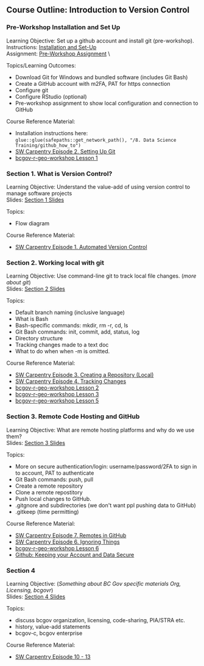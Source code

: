 ## Course Outline: Introduction to Version Control 

### Pre-Workshop Installation and Set Up

Learning Objective: Set up a github account and install git (pre-workshop). \
Instructions: [Installation and Set-Up](https://htmlpreview.github.io/?https://github.com/bcgov/ds-intro-to-git/blob/learning-objectives/pre-workshop/00-software-install.html) \
Assignment: [Pre-Workshop Assignment](https://htmlpreview.github.io/?https://github.com/bcgov/ds-intro-to-git/blob/learning-objectives/pre-workshop/01-assignment.html) \

Topics/Learning Outcomes:

- Download Git for Windows and bundled software (includes Git Bash)
- Create a GitHub account with m2FA, PAT for https connection
- Configure git
- Configure RStudio (optional)
- Pre-workshop assignment to show local configuration and connection to GitHub

Course Reference Material:

- Installation instructions here: `glue::glue(safepaths::get_network_path(), "/8. Data Science Training/github_how_to")`
- [SW Carpentry Episode 2. Setting Up Git](https://swcarpentry.github.io/git-novice/)
- [bcgov-r-geo-workshop Lesson 1](https://github.com/bcgov/bcgov-r-geo-workshop/blob/master/20191105_Day_1_PM_Intro/lessons/01-setup.md)

### Section 1. What is Version Control?

Learning Objective: Understand the value-add of using version control to manage software projects \
Slides: [Section 1 Slides](https://htmlpreview.github.io/?https://github.com/bcgov/ds-intro-to-git/blob/learning-objectives/slides/01-what-is-vc/01-what-is-vc.html)

Topics:

- Flow diagram

Course Reference Material:

- [SW Carpentry Episode 1. Automated Version Control](https://swcarpentry.github.io/git-novice/01-basics.html)

### Section 2. Working local with git

Learning Objective: Use command-line git to track local file changes. (*more about git*) \
Slides: [Section 2 Slides](https://htmlpreview.github.io/?https://github.com/bcgov/ds-intro-to-git/blob/learning-objectives/slides/02-working-local/02-working-local.html)

Topics:

- Default branch naming (inclusive language)
- What is Bash
- Bash-specific commands: mkdir, rm -r, cd, ls
- Git Bash commands: init, commit, add, status, log
- Directory structure
- Tracking changes made to a text doc
- What to do when when -m is omitted.

Course Reference Material:

- [SW Carpentry Episode 3. Creating a Repository (Local)](https://swcarpentry.github.io/git-novice/)
- [SW Carpentry Episode 4. Tracking Changes](https://swcarpentry.github.io/git-novice/)
- [bcgov-r-geo-workshop Lesson 2](https://github.com/bcgov/bcgov-r-geo-workshop/blob/master/20191105_Day_1_PM_Intro/lessons/02-create.md)
- [bcgov-r-geo-workshop Lesson 3](https://github.com/bcgov/bcgov-r-geo-workshop/blob/master/20191105_Day_1_PM_Intro/lessons/03-changes.md)
- [bcgov-r-geo-workshop Lesson 5](https://github.com/bcgov/bcgov-r-geo-workshop/blob/master/20191105_Day_1_PM_Intro/lessons/05-ignore.md)

### Section 3. Remote Code Hosting and GitHub

Learning Objective: What are remote hosting platforms and why do we use them? \
Slides: [Section 3 Slides](https://htmlpreview.github.io/?https://github.com/bcgov/ds-intro-to-git/blob/learning-objectives/slides/03-remote-hosting/03-remote-hosting.html)

Topics:

- More on secure authentication/login: username/password/2FA to sign in to account, PAT to authenticate
- Git Bash commands: push, pull
- Create a remote repository
- Clone a remote repostitory
- Push local changes to GitHub.
- .gitgnore and subdirectories (we don't want ppl pushing data to GitHub)
- .gitkeep (time permitting) 

Course Reference Material:

- [SW Carpentry Episode 7. Remotes in GitHub](https://swcarpentry.github.io/git-novice/)
- [SW Carpentry Episode 6. Ignoring Things](https://swcarpentry.github.io/git-novice/)
- [bcgov-r-geo-workshop Lesson 6](https://github.com/bcgov/bcgov-r-geo-workshop/blob/master/20191105_Day_1_PM_Intro/lessons/06-github.md)
- [Github: Keeping your Account and Data Secure](https://docs.github.com/en/authentication/keeping-your-account-and-data-secure/about-authentication-to-github)

### Section 4

Learning Objective: (*Something about BC Gov specific materials Org, Licensing, bcgovr*) \
Slides: [Section 4 Slides](https://htmlpreview.github.io/?https://github.com/bcgov/ds-intro-to-git/blob/learning-objectives/slides/04-bcgov-org/04-bcgov-org.html)

Topics:

- discuss bcgov organization, licensing, code-sharing, PIA/STRA etc.
- history, value-add statements
- bcgov-c, bcgov enterprise

Course Reference Material:

- [SW Carpentry Episode 10 - 13](https://swcarpentry.github.io/git-novice/)

